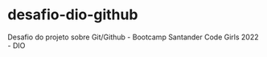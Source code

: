 # desafio-dio-github
Desafio do projeto sobre Git/Github - Bootcamp Santander Code Girls 2022 - DIO
